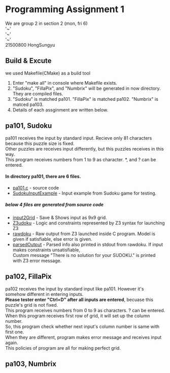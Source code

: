 # Programming Assignment 1

We are group 2 in section 2 (mon, fri 6)  
'~'  
'~'  
'~'  
21500800 HongSungyu  

## Build & Excute

we used Makefile(CMake) as a build tool  

1. Enter "make all" in console where Makefile exists.  
2. "Sudoku", "FillaPix", and "Numbrix" will be generated in now directory. They are compiled files.  
3. "Sudoku" is matched pa101. "FillaPix" is matched pa102. "Numbrix" is matced pa103.     
4. Details of each assginment are written below.  

## pa101, Sudoku  

pa101 receives the input by standard input. Recieve only 81 characters because this puzzle size is fixed.  
Other puzzles are receives input differently, but this puzzles receives in this way.  
This program receives numbers from 1 to 9 as character. \*, and ? can be entered.  

#### In directory pa101, there are 6 files.   
* [pa101.c](pa101/pa101.c) - source code  
* [SudokuInputExample](pa101/SudokuInputExample.txt) - Input example from Sudoku game for testing.  
##### below 4 files are generated from source code  
* [input2Grid](pa101/input2Grid.txt) - Save & Shows input as 9x9 grid.  
* [Z3udoku](pa101/Z3udoku) - Logic and constraints represented by Z3 syntax for launching Z3  
* [rawdoku](pa101/rawdoku) - Raw output from Z3 launched inside C program. Model is given if satisfiable, else error is given.    
* [parsedOutput](pa101/parsedOutput.txt) - Parsed info also printed in stdout from rawdoku. If input makes constraints unsatisfiable,  
Custom message "There is no solution for your SUDOKU." is printed with Z3 error message.  

## pa102, FillaPix  

pa102 receives the input by standard input like pa101. However it's somehow different in entering inputs.     
**Please tester enter "Ctrl+D" after all inputs are entered**, becuase this puzzle's grid is not fixed.  
This program receives numbers from 0 to 9 as characters. ? can be entered.  
When this program receives first row of grid, it will set up the column number.  
So, this program check whether next input's column number is same with first one.  
When they are different, program makes error message and receives input again.  
This policies of program are all for making perfect grid.  

## pa103, Numbrix  

